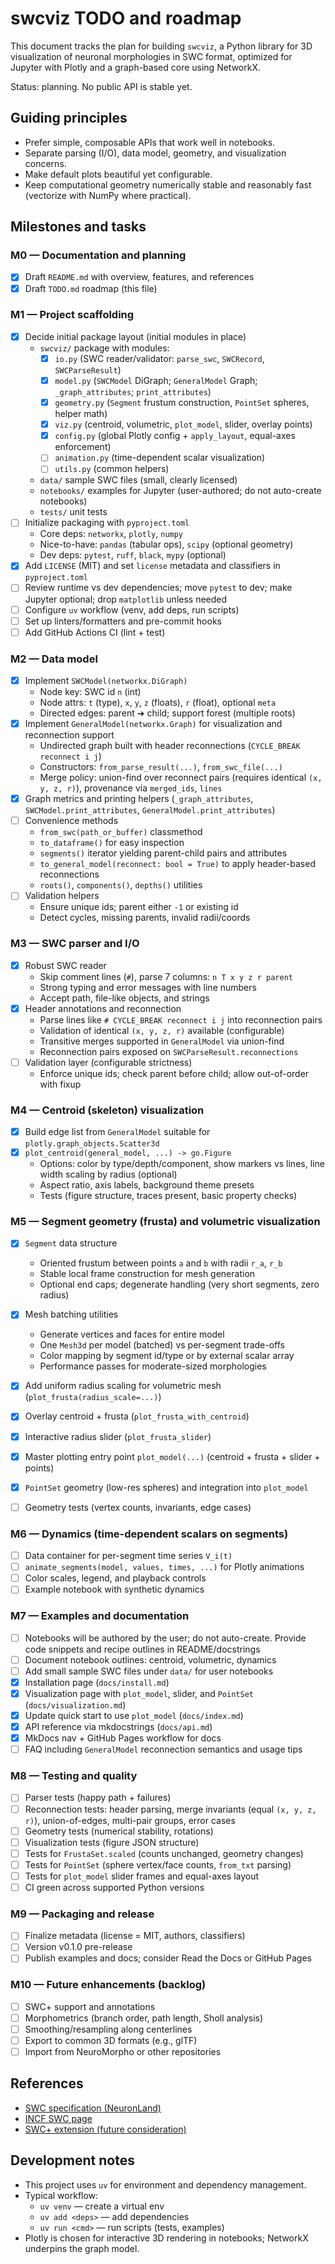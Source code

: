 # swcviz TODO and roadmap

This document tracks the plan for building `swcviz`, a Python library for 3D visualization of neuronal morphologies in SWC format, optimized for Jupyter with Plotly and a graph-based core using NetworkX.

Status: planning. No public API is stable yet.

## Guiding principles

- Prefer simple, composable APIs that work well in notebooks.
- Separate parsing (I/O), data model, geometry, and visualization concerns.
- Make default plots beautiful yet configurable.
- Keep computational geometry numerically stable and reasonably fast (vectorize with NumPy where practical).

## Milestones and tasks

### M0 — Documentation and planning

- [x] Draft `README.md` with overview, features, and references
- [x] Draft `TODO.md` roadmap (this file)

### M1 — Project scaffolding

- [x] Decide initial package layout (initial modules in place)
  - `swcviz/` package with modules:
    - [x] `io.py` (SWC reader/validator: `parse_swc`, `SWCRecord`, `SWCParseResult`)
    - [x] `model.py` (`SWCModel` DiGraph; `GeneralModel` Graph; `_graph_attributes`; `print_attributes`)
    - [x] `geometry.py` (`Segment` frustum construction, `PointSet` spheres, helper math)
    - [x] `viz.py` (centroid, volumetric, `plot_model`, slider, overlay points)
    - [x] `config.py` (global Plotly config + `apply_layout`, equal-axes enforcement)
    - [ ] `animation.py` (time-dependent scalar visualization)
    - [ ] `utils.py` (common helpers)
  - `data/` sample SWC files (small, clearly licensed)
  - `notebooks/` examples for Jupyter (user-authored; do not auto-create notebooks)
  - `tests/` unit tests
- [ ] Initialize packaging with `pyproject.toml`
  - Core deps: `networkx`, `plotly`, `numpy`
  - Nice-to-have: `pandas` (tabular ops), `scipy` (optional geometry)
  - Dev deps: `pytest`, `ruff`, `black`, `mypy` (optional)
- [x] Add `LICENSE` (MIT) and set `license` metadata and classifiers in `pyproject.toml`
- [ ] Review runtime vs dev dependencies; move `pytest` to dev; make Jupyter optional; drop `matplotlib` unless needed
- [ ] Configure `uv` workflow (venv, add deps, run scripts)
- [ ] Set up linters/formatters and pre-commit hooks
- [ ] Add GitHub Actions CI (lint + test)

### M2 — Data model

- [x] Implement `SWCModel(networkx.DiGraph)`
  - Node key: SWC id `n` (int)
  - Node attrs: `t` (type), `x`, `y`, `z` (floats), `r` (float), optional `meta`
  - Directed edges: parent ➔ child; support forest (multiple roots)
- [x] Implement `GeneralModel(networkx.Graph)` for visualization and reconnection support
  - Undirected graph built with header reconnections (`CYCLE_BREAK reconnect i j`)
  - Constructors: `from_parse_result(...)`, `from_swc_file(...)`
  - Merge policy: union-find over reconnect pairs (requires identical `(x, y, z, r)`), provenance via `merged_ids`, `lines`
- [x] Graph metrics and printing helpers (`_graph_attributes`, `SWCModel.print_attributes`, `GeneralModel.print_attributes`)
- [ ] Convenience methods
  - `from_swc(path_or_buffer)` classmethod
  - `to_dataframe()` for easy inspection
  - `segments()` iterator yielding parent-child pairs and attributes
  - `to_general_model(reconnect: bool = True)` to apply header-based reconnections
  - `roots()`, `components()`, `depths()` utilities
- [ ] Validation helpers
  - Ensure unique ids; parent either `-1` or existing id
  - Detect cycles, missing parents, invalid radii/coords

### M3 — SWC parser and I/O

- [x] Robust SWC reader
  - Skip comment lines (`#`), parse 7 columns: `n T x y z r parent`
  - Strong typing and error messages with line numbers
  - Accept path, file-like objects, and strings
- [x] Header annotations and reconnection
  - Parse lines like `# CYCLE_BREAK reconnect i j` into reconnection pairs
  - Validation of identical `(x, y, z, r)` available (configurable)
  - Transitive merges supported in `GeneralModel` via union-find
  - Reconnection pairs exposed on `SWCParseResult.reconnections`
- [ ] Validation layer (configurable strictness)
  - Enforce unique ids; check parent before child; allow out-of-order with fixup

### M4 — Centroid (skeleton) visualization

- [x] Build edge list from `GeneralModel` suitable for `plotly.graph_objects.Scatter3d`
- [x] `plot_centroid(general_model, ...) -> go.Figure`
  - Options: color by type/depth/component, show markers vs lines, line width scaling by radius (optional)
  - Aspect ratio, axis labels, background theme presets
  - Tests (figure structure, traces present, basic property checks)

### M5 — Segment geometry (frusta) and volumetric visualization

- [x] `Segment` data structure
  - Oriented frustum between points `a` and `b` with radii `r_a`, `r_b`
  - Stable local frame construction for mesh generation
  - Optional end caps; degenerate handling (very short segments, zero radius)

- [x] Mesh batching utilities
  - Generate vertices and faces for entire model
  - One `Mesh3d` per model (batched) vs per-segment trade-offs
  - Color mapping by segment id/type or by external scalar array
  - Performance passes for moderate-sized morphologies
- [x] Add uniform radius scaling for volumetric mesh (`plot_frusta(radius_scale=...)`)
- [x] Overlay centroid + frusta (`plot_frusta_with_centroid`)
- [x] Interactive radius slider (`plot_frusta_slider`)
- [x] Master plotting entry point `plot_model(...)` (centroid + frusta + slider + points)
- [x] `PointSet` geometry (low-res spheres) and integration into `plot_model`
- [ ] Geometry tests (vertex counts, invariants, edge cases)

### M6 — Dynamics (time-dependent scalars on segments)

- [ ] Data container for per-segment time series `V_i(t)`
- [ ] `animate_segments(model, values, times, ...)` for Plotly animations
- [ ] Color scales, legend, and playback controls
- [ ] Example notebook with synthetic dynamics

### M7 — Examples and documentation

- [ ] Notebooks will be authored by the user; do not auto-create. Provide code snippets and recipe outlines in README/docstrings
- [ ] Document notebook outlines: centroid, volumetric, dynamics
- [ ] Add small sample SWC files under `data/` for user notebooks
- [x] Installation page (`docs/install.md`)
- [x] Visualization page with `plot_model`, slider, and `PointSet` (`docs/visualization.md`)
- [x] Update quick start to use `plot_model` (`docs/index.md`)
- [x] API reference via mkdocstrings (`docs/api.md`)
- [x] MkDocs nav + GitHub Pages workflow for docs
- [ ] FAQ including `GeneralModel` reconnection semantics and usage tips

### M8 — Testing and quality

- [ ] Parser tests (happy path + failures)
- [ ] Reconnection tests: header parsing, merge invariants (equal `(x, y, z, r)`), union-of-edges, multi-pair groups, error cases
- [ ] Geometry tests (numerical stability, rotations)
- [ ] Visualization tests (figure JSON structure)
- [ ] Tests for `FrustaSet.scaled` (counts unchanged, geometry changes)
- [ ] Tests for `PointSet` (sphere vertex/face counts, `from_txt` parsing)
- [ ] Tests for `plot_model` slider frames and equal-axes layout
- [ ] CI green across supported Python versions

### M9 — Packaging and release

- [ ] Finalize metadata (license = MIT, authors, classifiers)
- [ ] Version v0.1.0 pre-release
- [ ] Publish examples and docs; consider Read the Docs or GitHub Pages

### M10 — Future enhancements (backlog)

- [ ] SWC+ support and annotations
- [ ] Morphometrics (branch order, path length, Sholl analysis)
- [ ] Smoothing/resampling along centerlines
- [ ] Export to common 3D formats (e.g., glTF)
- [ ] Import from NeuroMorpho or other repositories

## References

- [SWC specification (NeuronLand)](http://www.neuronland.org/NLMorphologyConverter/MorphologyFormats/SWC/Spec.html)
- [INCF SWC page](https://www.incf.org/swc)
- [SWC+ extension (future consideration)](https://neuroinformatics.nl/swcPlus/)

## Development notes

- This project uses `uv` for environment and dependency management.
- Typical workflow:
  - `uv venv` — create a virtual env
  - `uv add <deps>` — add dependencies
  - `uv run <cmd>` — run scripts (tests, examples)
- Plotly is chosen for interactive 3D rendering in notebooks; NetworkX underpins the graph model.
